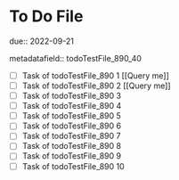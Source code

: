 # To Do File

due:: 2022-09-21

metadatafield:: todoTestFile_890_40

- [ ] Task of todoTestFile_890 1 [[Query me]]
- [ ] Task of todoTestFile_890 2 [[Query me]]
- [ ] Task of todoTestFile_890 3
- [ ] Task of todoTestFile_890 4
- [ ] Task of todoTestFile_890 5
- [ ] Task of todoTestFile_890 6
- [ ] Task of todoTestFile_890 7
- [ ] Task of todoTestFile_890 8
- [ ] Task of todoTestFile_890 9
- [ ] Task of todoTestFile_890 10
